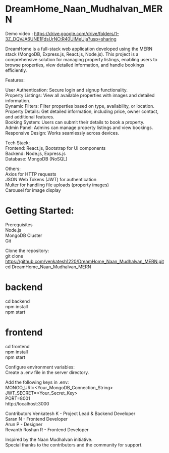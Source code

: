 # DreamHome_Naan_Mudhalvan_MERN


Demo video : https://drive.google.com/drive/folders/1-3Z_DQVJA6UNE1FdsUrNCtR40UIMeUja?usp=sharing



DreamHome is a full-stack web application developed using the MERN stack (MongoDB, Express.js, React.js, Node.js). This project is a comprehensive solution for managing property listings, enabling users to browse properties, view detailed information, and handle bookings efficiently.

Features:

User Authentication: Secure login and signup functionality.  
Property Listings: View all available properties with images and detailed information.  
Dynamic Filters: Filter properties based on type, availability, or location.  
Property Details: Get detailed information, including price, owner contact, and additional features.  
Booking System: Users can submit their details to book a property.  
Admin Panel: Admins can manage property listings and view bookings.  
Responsive Design: Works seamlessly across devices.  
  
Tech Stack:  
Frontend: React.js, Bootstrap for UI components  
Backend: Node.js, Express.js  
Database: MongoDB (NoSQL)  
  
Others:  
Axios for HTTP requests  
JSON Web Tokens (JWT) for authentication  
Multer for handling file uploads (property images)  
Carousel for image display


# Getting Started:  
Prerequisites  
Node.js  
MongoDB Cluster  
Git
  
Clone the repository:  
git clone https://github.com/venkatesh1220/DreamHome_Naan_Mudhalvan_MERN.git  
cd DreamHome_Naan_Mudhalvan_MERN  
  
# backend
cd backend  
npm install  
npm start  
  
# frontend  
cd frontend  
npm install  
npm start  
  
Configure environment variables:  
Create a .env file in the server directory.  
  
Add the following keys in .env:  
MONGO_URI=<Your_MongoDB_Connection_String>  
JWT_SECRET=<Your_Secret_Key>  
PORT=8001  
http://localhost:3000  
  
Contributors
Venkatesh K - Project Lead & Backend Developer   
Saran N - Frontend Developer  
Arun P -  Designer  
Revanth Roshan R - Frontend Developer  
  
Inspired by the Naan Mudhalvan initiative.  
Special thanks to the contributors and the community for support.
